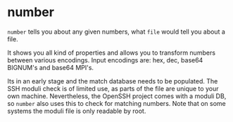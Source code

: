 number
======


`number` tells you about any given numbers, what `file` would tell you
about a file.

It shows you all kind of properties and allows you to transform numbers between
various encodings. Input encodings are: hex, dec, base64 BIGNUM's and base64 MPI's.

Its in an early stage and the match database needs to be populated. The SSH moduli check
is of limited use, as parts of the file are unique to your own machine. Nevertheless,
the OpenSSH project comes with a moduli DB, so `number` also uses this to check
for matching numbers. Note that on some systems the moduli file is only
readable by root.

